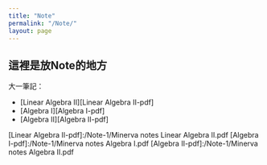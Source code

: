```yaml
---
title: "Note"
permalink: "/Note/"
layout: page
---
```


## 這裡是放Note的地方

大一筆記：

+  [Linear Algebra II][Linear Algebra II-pdf]
+  [Algebra I][Algebra I-pdf]
+  [Algebra II][Algebra II-pdf]



[Linear Algebra II-pdf]:/Note-1/Minerva notes Linear Algebra II.pdf
[Algebra I-pdf]:/Note-1/Minerva notes Algebra I.pdf
[Algebra II-pdf]:/Note-1/Minerva notes Algebra II.pdf
